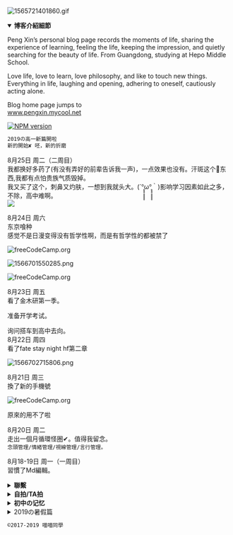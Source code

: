 ![1565721401860.gif
](https://i.loli.net/2019/08/22/nEiKBQVxPU4vcYf.gif)  

<details open>
  <summary><b>博客介紹細節</b></summary>

Peng Xin’s personal blog page records the moments of life, sharing the experience of learning, feeling the life, keeping the impression, and quietly searching for the beauty of life.  From Guangdong, studying at Hepo Middle School.

 Love life, love to learn, love philosophy, and like to touch new things.
 Everything in life, laughing and opening, adhering to oneself, cautiously acting alone.

   
</details>  

Blog home page jumps to   
[www.pengxin.mycool.net
](http://www.pengxin.mycool.net)  

[![NPM version
](https://s2.ax1x.com/2019/08/25/mcxS8s.png)](https://www.lanzous.com/i5sai1c)  
```bash   
2019の高一新篇開啦 
新的開始✘ 呸，新的折磨
```  
8月25日 周二（二周目）  
我都换好多药了(有没有弄好的前辈告诉我一声)，一点效果也没有。汗斑这个👻东西,我都有点怕贵族气质毁掉。  
我又买了这个，刺鼻又灼肤，一想到我就头大。(´°̥̥̥̥̥̥̥̥ω°̥̥̥̥̥̥̥̥｀)影响学习因素如此之多，不除，高中难啊。  
![
](https://s2.ax1x.com/2019/08/25/mg9lSH.md.png)


8月24日 周六  
东京喰种  
感觉不是日漫变得没有哲学性啊，而是有哲学性的都被禁了  

![freeCodeCamp.org
](https://tb2.bdstatic.com/tb/editor/images/client/image_emoticon25.png)
  
![1566701550285.png
](https://i.loli.net/2019/08/25/Bz2RLrbMZ8tAe3x.png)  

![freeCodeCamp.org
](https://s2.ax1x.com/2019/08/25/mcfltS.png)

8月23日 周五  
看了金木研第一季。  

准备开学考试。  

询问搭车到高中去向。  
8月22日 周四  
看了fate stay night hf第二章  

![1566702715806.png
](https://i.loli.net/2019/08/25/MvXZL7Ir3uGmdpY.png)  


8月21日 周三  
換了新的手機號

![freeCodeCamp.org
](https://s2.ax1x.com/2019/08/21/maCk2F.md.png)

原來的用不了啦

8月20日 周二  
走出一個月循環怪圈✔。值得我留念。  
`念頭管理/情緒管理/視線管理/言行管理。`

8月18-19日 周一（一周目）  
習慣了Md編輯。

<details>
  <summary><b>聯繫</b></summary>
  <img src="https://s2.ax1x.com/2019/08/18/mMf2GV.png" alt="微信" style="max-width:100%;">
</details>  
 
<details>
  <summary><b>自拍/TA拍</b></summary>
  <img src="https://s2.ax1x.com/2019/08/25/mgSkh4.md.png" alt="微信" style="max-width:100%;">
  <img src="https://s2.ax1x.com/2019/08/25/mgSKHK.md.png" alt="微信" style="max-width:100%;">
</details>  

<details>
  <summary><b>初中の记忆</b></summary>
  <img src="https://s2.ax1x.com/2019/08/25/mgpfsI.md.png" style="max-width:100%;">
  <img src="https://s2.ax1x.com/2019/08/25/mgpxe0.png" style="max-width:100%;">
</details>  

<details>
<summary>2019の暑假篇</summary>
7月1-2日
说什么哒：这将是一场关于我和呕呕霉霉世界的日常。
谁可以吃：任何人。 
隐私相关：适用于避风港原则。

7月3日 周三 
我去QQ找高中的新生群。然后发现他们是一群傻屌。一点价值也没有，整天聊些没七没八的。我根本插不入话题~ 然后三分热度开始准备重新建立新の学习群帝国（新的后宫）。（以便日后人流量之须,说不定哪天可以让我致富，成为亿万富翁什么的）因为我不清楚流量对我日后生活的影响是什么。我深谙其重要性。 我将新课本作为卖点掀起群动员。 我把它放在百度云那里~可惜我自己都没怎么看~是我太懒了没错~我怀疑只有小段认真去看了。别人都木有。 我获取了培训会最新课本，但我也不知道是否就9月份就开始启用。 群托管现已转交给陕西省的韩梦云同学。我信任她，信任什么的不存在，她比较好控制。。 我准备放弃无意义社交。为了摆脱怪圈，此前在18年清除了所有好友。这给我带来了很多不便。有些人甚至已经加了我好几次了/苦笑。

7月4日 周四 
肖雯瀚同学重新过往，向我问好。从她那里得知学霸服务器被封原因。活该被封。 最后被发好人卡，我就知道她会搞事，防不胜防，不敢听她的声音。 我也准备把她忘了（可我所有密码都还是她名字，操）,垃圾女人浪费我时间。不过她声音真的是我听过最甜的!这个要夸一下。 

7月6日 周五 
敏锐说她选公费什么的，让我替他好好上高中。说一家人只有她不高兴。 其实我想说一个人职业大概率会做自己不喜欢的事，就算做喜欢的事也会厌倦。搞毛啊，说着说着我就忘了我要说什么。 中考分数已出，亟待啊！（昨晚我一晚都没睡好，我太过焦虑了）挂在了朋友圈，下午我就去报名了。 

7月7日 周六 
为了把QQ群变成同城群，至尊地标都弄没了。因为天安门为敏感地点。 我开始戒除吹嘘这个坏毛病，因为它会给我挖坑。 准备把微信群的高一学联作为养老群！ 

7月8日 周一 
一个人过生日太开心了，我17岁了。耶四！ 搞明白农历是月球历。 

7月9日 周二 
补番《杀戮天使》 凯西那集表现手法nb. 

7月10日 周三 
肖同学让我把时间花在学习上。 开始物理必修一的学习！ 

7月11-19
都是学习物理必修一进程。略。 

7月20日 周六 
看了赤坂的漫画《辉夜大小姐想让我告白》赤坂的表情勾勒NB. 阅读了部分《金刚经》然后受不了，弃坑。 开始排除任何干扰学习因素，开始统一人格大业！以前一直人格分裂严重。 开始用专业知识戒色。强戒死路一条。（色情是新新主义发展第一大坑，并且严重浪费我学习时间，影响脑力，果断第一排除） 

7月21日 周日 
看了何连伟网课的意义判断。 

7月22日 周一 
开始刷物理题 

7月23日 周二 
练84,12□ 

7月24日 周三 
p8对立问题。 研究打点计时器。 

7月25日 周四 
看了hitenkei后悔了。现在感觉本子再厉害也就hiten台湾本子王这种水平。真是无趣。 

7月26日 周五 
学会观心断念。 脑洗自己大脑重新变成绿色。 

7月27日 周六 
思考一昧追求生理完整是不是有点SM。 

7月28日 周日 
开始每天早上查阅《戒者录》并作笔记。 领悟游戏只会让人更疲惫。 完成阶段测试1。 

7月29日 周一 
了解伽利略的自由落体研究。 认识自己有恋癖，这个要慌。 

7月30日 周二 
补漫《穿越时空の少女》 Loser音译就是 撸者 

7月31日 周三 
读书分叉论：多读一点书，多有一条路，一条变两条，两条变四条…… 补番《从零开始的异世界生活》以及轻小说。 戒熬夜开始。 

8月2-3日
补Re0漫画。 撰写微信群微调。 整理某百账号3个。 听了《东京喰种》的OP（unravel） sono sikumi wo，感觉声音跟罗兹瓦尔一样啊。 标识Subrus 486. 

8月4日 周日 
纯粹觉知——开始我的灵修之悟。

8月5日 周一 
认识念头应该作为人类工具，而不是牵引绳。 有人说洗脑不好，我只想说症状才是王道。 当含饴弄孙的时候，希望我可以对当年の勇士嘉许。 我凝似有胃病。 发现一个有爱的字幕组（用爱发电） acg6.com 

8月6日 周二 
开始上网眼睛👀 保持散视。 谁也不想破罐子破摔。 雄关漫道真如铁，而今漫步从头越。 部分阅读《命自我立》 

8月7日 周三 
开始养生。

8月8-15周四 
人在家中坐，祸从天上来。 有人说不净观对女性不敬，那么对女人意淫就是尊重女性吗。 补番《日常》神他妈反应！ 《日常系的异能战斗》前面剧情nb，后面烂了。 部补《男高》 喜欢上了aimyon（爱缪）的音色 《 她曾活过啊》好久没喜欢这种很多首音乐我都喜欢的啦。 overlord/异世界四重奏/尼玛这个真的不给男🐷解释机会。 

8月16日 周五 
补《给桃子的信》，人老了喜欢看治愈番。 

8月17日 周一 
早上梦见一个初中同学，差点破戒，吓死我了。 博客开通。


</details>  

``` bash
©2017-2019 喵喵同學
```
